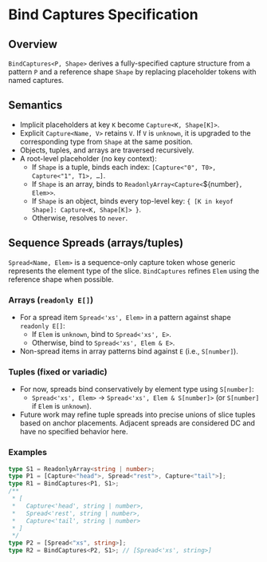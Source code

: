 # Bind Captures Specification

## Overview

`BindCaptures<P, Shape>` derives a fully-specified capture structure from a
pattern `P` and a reference shape `Shape` by replacing placeholder tokens with
named captures.

## Semantics

- Implicit placeholders at key `K` become `Capture<K, Shape[K]>`.
- Explicit `Capture<Name, V>` retains `V`. If `V` is `unknown`, it is upgraded
  to the corresponding type from `Shape` at the same position.
- Objects, tuples, and arrays are traversed recursively.
- A root-level placeholder (no key context):
  - If `Shape` is a tuple, binds each index:
    `[Capture<"0", T0>, Capture<"1", T1>, …]`.
  - If `Shape` is an array, binds to
    `ReadonlyArray<Capture<`${number}`, Elem>>`.
  - If `Shape` is an object, binds every top-level key:
    `{ [K in keyof Shape]: Capture<K, Shape[K]> }`.
  - Otherwise, resolves to `never`.

## Sequence Spreads (arrays/tuples)

`Spread<Name, Elem>` is a sequence-only capture token whose generic represents
the element type of the slice. `BindCaptures` refines `Elem` using the reference
shape when possible.

### Arrays (`readonly E[]`)

- For a spread item `Spread<'xs', Elem>` in a pattern against shape
  `readonly E[]`:
  - If `Elem` is `unknown`, bind to `Spread<'xs', E>`.
  - Otherwise, bind to `Spread<'xs', Elem & E>`.
- Non-spread items in array patterns bind against `E` (i.e., `S[number]`).

### Tuples (fixed or variadic)

- For now, spreads bind conservatively by element type using `S[number]`:
  - `Spread<'xs', Elem>` → `Spread<'xs', Elem & S[number]>` (or `S[number]` if
    `Elem` is `unknown`).
- Future work may refine tuple spreads into precise unions of slice tuples based
  on anchor placements. Adjacent spreads are considered DC and have no specified
  behavior here.

### Examples

```ts
type S1 = ReadonlyArray<string | number>;
type P1 = [Capture<"head">, Spread<"rest">, Capture<"tail">];
type R1 = BindCaptures<P1, S1>;
/**
 * [
 *   Capture<'head', string | number>,
 *   Spread<'rest', string | number>,
 *   Capture<'tail', string | number>
 * ]
 */
type P2 = [Spread<"xs", string>];
type R2 = BindCaptures<P2, S1>; // [Spread<'xs', string>]
```
